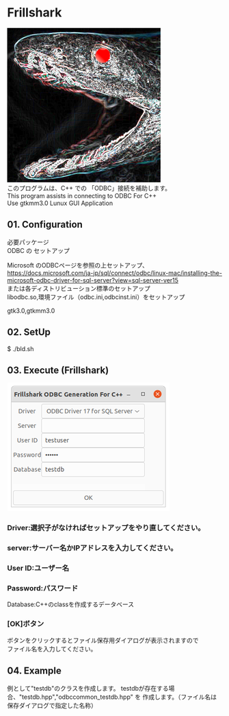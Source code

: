 # Frillshark  
![Fril Shark](image/rabuka.png)  
このプログラムは、C++ での 「ODBC」接続を補助します。  
This program assists in connecting to ODBC For C++  
Use gtkmm3.0 Lunux GUI Application
  
## 01. Configuration  
 必要パッケージ  
 ODBC の セットアップ  
   
 Microsoft のODBCページを参照の上セットアップ、  
 https://docs.microsoft.com/ja-jp/sql/connect/odbc/linux-mac/installing-the-microsoft-odbc-driver-for-sql-server?view=sql-server-ver15  
または各ディストリビューション標準のセットアップ  
libodbc.so,環境ファイル（odbc.ini,odbcinst.ini）をセットアップ  

gtk3.0,gtkmm3.0  
  
## 02. SetUp
$ ./bld.sh  

## 03. Execute (Frillshark)  
![Frilsharkform](image/FrillsharkScreenshot.png)  
### Driver:選択子がなければセットアップをやり直してください。  
### server:サーバー名かIPアドレスを入力してください。  
### User ID:ユーザー名  
### Password:パスワード  
Database:C++のclassを作成するデータベース  
### [OK]ボタン   
ボタンをクリックするとファイル保存用ダイアログが表示されますので  
ファイル名を入力してください。  

## 04. Example  
例として"testdb"のクラスを作成します。
testdbが存在する場合、"testdb.hpp","odbccommon_testdb.hpp" を
作成します。（ファイル名は保存ダイアログで指定した名称）  
